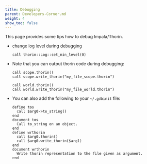 ```yaml
---
title: Debugging
parent: Developers-Corner.md
weight: 4
show_toc: false
---
```


This page provides some tips how to debug Impala/Thorin.

* change log level during debugging
    ```gdb
    call thorin::Log::set_min_level(0)
    ```
* Note that you can output thorin code during debugging:
    ```gdb
    call scope.thorin()
    call scope.write_thorin("my_file_scope.thorin")

    call world.thorin()
    call world.write_thorin("my_file_world.thorin")
    ```
* You can also add the following to your ```~/.gdbinit``` file:
    ```gdb
    define tos
      call $arg0->to_string()
    end
    document tos
      Call to_string on an object.
    end
    define wrthorin
      call $arg0.thorin()
      call $arg0.write_thorin($arg1)
    end
    document wrthorin
      Write thorin representation to the file given as argument.
    end
    ```

